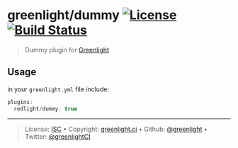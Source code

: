 # greenlight/dummy [![License][license-image]][license-url] [![Build Status][travis-image]][travis-url]

> Dummy plugin for [Greenlight][]

## Usage

in your `greenlight.yml` file include:

```js
plugins:
  redlight/dummy: true
```

---

> License: [ISC][license-url] • 
> Copyright: [greenlight.ci](https://greenlight.ci) • 
> Github: [@greenlight](https://github.com/greenlight) • 
> Twitter: [@greenlightCI](https://twitter.com/greenlightCI)

[greenlight]: https://greenlight.ci

[license-image]: https://img.shields.io/github/license/greenlight/plugin-demo.svg?style=flat-square

[license-url]: http://choosealicense.com/licenses/isc/

[travis-image]: https://img.shields.io/travis/greenlight/plugin-demo.svg?style=flat-square

[travis-url]: https://travis-ci.org/greenlight/plugin-demo
